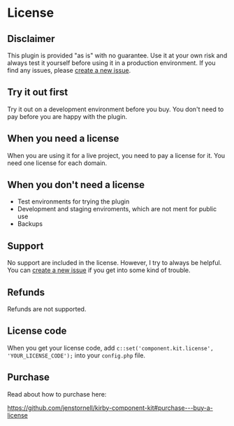 # License

## Disclaimer

This plugin is provided "as is" with no guarantee. Use it at your own risk and always test it yourself before using it in a production environment. If you find any issues, please [create a new issue](https://github.com/jenstornell/kirby-component-kit/issues/new).

## Try it out first

Try it out on a development environment before you buy. You don't need to pay before you are happy with the plugin.

## When you need a license

When you are using it for a live project, you need to pay a license for it. You need one license for each domain.

## When you don't need a license

- Test environments for trying the plugin
- Development and staging enviroments, which are not ment for public use
- Backups

## Support

No support are included in the license. However, I try to always be helpful. You can [create a new issue](https://github.com/jenstornell/kirby-component-kit/issues/new) if you get into some kind of trouble.

## Refunds

Refunds are not supported.

## License code

When you get your license code, add `c::set('component.kit.license', 'YOUR_LICENSE_CODE');` into your `config.php` file.

## Purchase

Read about how to purchase here:

https://github.com/jenstornell/kirby-component-kit#purchase---buy-a-license